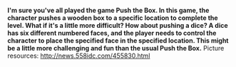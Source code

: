 **I'm sure you've all played the game Push the Box. In this game, the character pushes a wooden box to a specific location to complete the level. What if it's a little more difficult? How about pushing a dice? A dice has six different numbered faces, and the player needs to control the character to place the specified face in the specified location. This might be a little more challenging and fun than the usual Push the Box.**
Picture resources: http://news.558idc.com/455830.html
